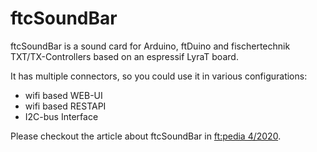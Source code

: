 # ftcSoundBar

ftcSoundBar is a sound card for Arduino, ftDuino and fischertechnik TXT/TX-Controllers based on an espressif LyraT board.

It has multiple connectors, so you could use it in various configurations:
- wifi based WEB-UI
- wifi based RESTAPI
- I2C-bus Interface

Please checkout the article about ftcSoundBar in <a href="https://ftcommunity.de/ftpedia/2020/2020-4/ftpedia-2020-4.pdf#page=73">ft:pedia 4/2020</a>.
